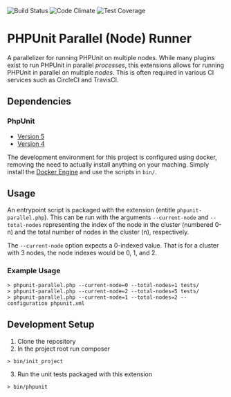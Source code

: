 ![Build Status](https://circleci.com/gh/Medology/phpunit-parallel-runner/tree/master.svg?style=shield&circle-token=273717e1bf67e269b52600fdf9f6d894a91b3afd) ![Code Climate](https://codeclimate.com/github/Medology/phpunit-parallel-runner/badges/gpa.svg) ![Test Coverage](https://codeclimate.com/github/Medology/phpunit-parallel-runner/badges/coverage.svg)

# PHPUnit Parallel (Node) Runner
A parallelizer for running PHPUnit on multiple nodes. While many plugins exist to run PHPUnit in parallel
_processes_, this extensions allows for running PHPUnit in parallel on multiple _nodes_. This is often required
 in various CI services such as CircleCI and TravisCI.
 
## Dependencies
### PhpUnit
- [Version 5](https://github.com/Medology/phpunit-parallel-runner)
- [Version 4](https://github.com/Medology/phpunit-parallel-runner/tree/phpunit4)

The development environment for this project is configured using docker, removing the need to actually install
anything on your maching. Simply install the [Docker Engine](https://docs.docker.com/engine/installation/) and
use the scripts in `bin/`.

## Usage
An entrypoint script is packaged with the extension (entitle `phpunit-parallel.php`). This can be run with the
arguments `--current-node` and `--total-nodes` representing the index of the node in the cluster (numbered 0-n)
and the total number of nodes in the cluster (n), respectively.

The `--current-node` option expects a 0-indexed value. That is for a cluster with 3 nodes, the node indexes would
be 0, 1, and 2.

### Example Usage
```
> phpunit-parallel.php --current-node=0 --total-nodes=1 tests/
> phpunit-parallel.php --current-node=2 --total-nodes=5 tests/
> phpunit-parallel.php --current-node=1 --total-nodes=2 --configuration phpunit.xml
```

## Development Setup

1. Clone the repository
2. In the project root run composer
```
> bin/init_project
```
3. Run the unit tests packaged with this extension
```
> bin/phpunit
```
